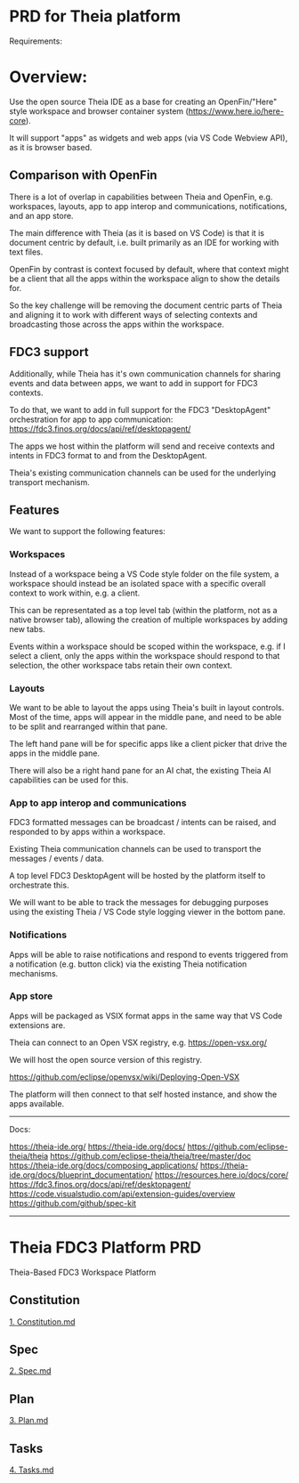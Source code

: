 # PRD for Theia platform

Requirements:

# Overview:

Use the open source Theia IDE as a base for creating an OpenFin/"Here" style workspace and browser container system (https://www.here.io/here-core).

It will support "apps" as widgets and web apps (via VS Code Webview API), as it is browser based.

## Comparison with OpenFin

There is a lot of overlap in capabilities between Theia and OpenFin, e.g. workspaces, layouts, app to app interop and communications, notifications, and an app store.

The main difference with Theia (as it is based on VS Code) is that it is document centric by default, i.e. built primarily as an IDE for working with text files.

OpenFin by contrast is context focused by default, where that context might be a client that all the apps within the workspace align to show the details for.

So the key challenge will be removing the document centric parts of Theia and aligning it to work with different ways of selecting contexts and broadcasting those across the apps within the workspace.

## FDC3 support

Additionally, while Theia has it's own communication channels for sharing events and data between apps, we want to add in support for FDC3 contexts.

To do that, we want to add in full support for the FDC3 "DesktopAgent" orchestration for app to app communication: https://fdc3.finos.org/docs/api/ref/desktopagent/

The apps we host within the platform will send and receive contexts and intents in FDC3 format to and from the DesktopAgent.

Theia's existing communication channels can be used for the underlying transport mechanism.

## Features

We want to support the following features:

### Workspaces

Instead of a workspace being a VS Code style folder on the file system, a workspace should instead be an isolated space with a specific overall context to work within, e.g. a client.

This can be representated as a top level tab (within the platform, not as a native browser tab), allowing the creation of multiple workspaces by adding new tabs.

Events within a workspace should be scoped within the workspace, e.g. if I select a client, only the apps within the workspace should respond to that selection, the other workspace tabs retain their own context.

### Layouts

We want to be able to layout the apps using Theia's built in layout controls. Most of the time, apps will appear in the middle pane, and need to be able to be split and rearranged within that pane.

The left hand pane will be for specific apps like a client picker that drive the apps in the middle pane.

There will also be a right hand pane for an AI chat, the existing Theia AI capabilities can be used for this.

### App to app interop and communications

FDC3 formatted messages can be broadcast / intents can be raised, and responded to by apps within a workspace.

Existing Theia communication channels can be used to transport the messages / events / data.

A top level FDC3 DesktopAgent will be hosted by the platform itself to orchestrate this.

We will want to be able to track the messages for debugging purposes using the existing Theia / VS Code style logging viewer in the bottom pane.

### Notifications

Apps will be able to raise notifications and respond to events triggered from a notification (e.g. button click) via the existing Theia notification mechanisms.

### App store

Apps will be packaged as VSIX format apps in the same way that VS Code extensions are.

Theia can connect to an Open VSX registry, e.g. https://open-vsx.org/

We will host the open source version of this registry.

https://github.com/eclipse/openvsx/wiki/Deploying-Open-VSX

The platform will then connect to that self hosted instance, and show the apps available.

---

Docs:

https://theia-ide.org/
https://theia-ide.org/docs/
https://github.com/eclipse-theia/theia
https://github.com/eclipse-theia/theia/tree/master/doc
https://theia-ide.org/docs/composing_applications/
https://theia-ide.org/docs/blueprint_documentation/
https://resources.here.io/docs/core/
https://fdc3.finos.org/docs/api/ref/desktopagent/
https://code.visualstudio.com/api/extension-guides/overview
https://github.com/github/spec-kit

---

# Theia FDC3 Platform PRD

Theia-Based FDC3 Workspace Platform

## Constitution

[1. Constitution.md](1-Constitution.md)

## Spec

[2. Spec.md](2-Spec.md)

## Plan

[3. Plan.md](3-Plan.md)

## Tasks

[4. Tasks.md](4-Tasks.md)
